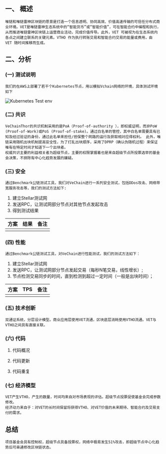 

##  一、 概述
    唯链和唯链雷神区块链的愿景是打造一个信息透明、协同高效、价值高速传输的可信任分布式商业环境。VET是唯链雷神生态系统中的“智能货币”或“智能价值”，可在智能合约中编程和执行，从而推进唯链雷神区块链上运营商业活动，完成价值传导。此外，VET 可被视为在生态系统内各点之间建立联系的关键元素。VTHO 作为执行转账交易和智能合约交易的能量或费用，由 VET 随时间推移而生成。


##  二、分析

### (一) 测试说明

    我们的在AWS上部署了若干个Kubernetes节点，用以模拟Vchain网络的环境，具体测试环境如下

![Kubernetes Test env](https://github.com/EVOLABTeam/benchmark/blob/master/result/md/asset/Kubernetes%20Test%20env.jpg)

### (二) 共识

    VeChainThor的共识机制采用的是PoA（Proof-of-authority ），即权威证明，而非PoW (Proof-of-Work)或PoS (Proof-of-stake)。通过白名单的管控，其中白名单需要具有已知及经过验证的身份，通过此名单来担任/担保整个网路的运行及获取相对应得权利。 此外，唯链采用随机出块机制提高安全性，为了打乱出块顺序，采用了DPRP（确认伪随机过程）来保证唯有在特定时间才知道下一个出块者。
    权威共识主要的利益相关者为超级节点，主要的权限掌握着也是来自超级节点所投票选举的基金会决策，不排除有中心化趋势发展的嫌疑。


### (三) 安全
    通过Benchmark公链测试工具，我们对VeChain进行一系列安全测试，包括DDos攻击、网络带宽服务攻击等，我们的测试方法如下:
1. 建立Stellar测试网
2. 发送RPC，让测试网部分节点对其他节点发起攻击
3. 得到测试结果

| 方案 | 结果 | 备注 |
| :--: | :--: | :--: |
|      |      |      |




### (四) 性能
    通过Benchmark公链测试工具，对VeChain进行性能测试，我们的测试方法如下：
1. 建立Stellar测试网 
2. 发送RPC，让测试网部分节点发起交易（每秒N笔交易，线性增长）;
3. 节点检测交易同步的时间，直到检测到超过一定时间（一般是出块时间）；

| 方案 | TPS | 备注 |
| :--: | :--: | :--: |
|      |      |      |

### (五) 技术创新
    双通证系统，分层设计模型。商业应用层使用VET流通，区块底层消耗使用VTHO流通。VET与VTHO之间具有直接关联。

### (六) 代码
1. 代码概况

2. 代码更新

3. 代码重复


### (七) 经济模型
    VET产生VTHO，产生的数量，时间均来自对市场表现的评估。超级节点投票促使基金会完成参数修改。
    经济动力来自于：对VET的长时间保留将获得VTHO、对VET价值的未来期待、智能合约及交易支付的需求。


## 总结
    项目基金会具有控制权，超级节点具备投票权，网络中极易发生51%攻击，即超级节点中心化趋势后可串通修改区块链状态。

